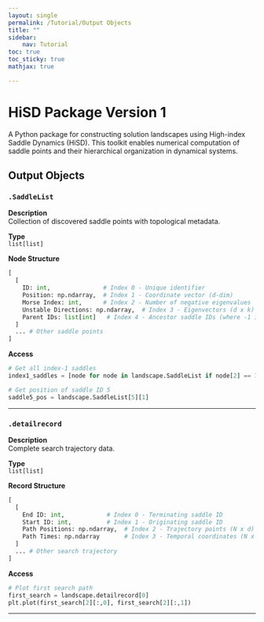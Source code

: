 ```yaml
---
layout: single
permalink: /Tutorial/Output Objects
title: ""
sidebar:
    nav: Tutorial
toc: true
toc_sticky: true
mathjax: true

---
```

# HiSD Package Version 1
<!--
 *        Version:  1.0.0
 *        Created:  2024-12-25
 *        Last Modified:  2025-03-08
 *
 *         Author:  Yuyang LIU <liuyuyang@stu.pku.edu.cn>
 *      Copyright:  Copyright (c) 2024-2025, Lei ZHANG, Yuyang LIU. All rights reserved.
-->

A Python package for constructing solution landscapes using High-index Saddle Dynamics (HiSD). This toolkit enables numerical computation of saddle points and their hierarchical organization in dynamical systems.
## Output Objects

### `.SaddleList`
**Description**  
Collection of discovered saddle points with topological metadata. 

**Type**  
`list[list]`  

**Node Structure**  
```python
[
  [
    ID: int,               # Index 0 - Unique identifier
    Position: np.ndarray,  # Index 1 - Coordinate vector (d-dim)
    Morse Index: int,      # Index 2 - Number of negative eigenvalues
    Unstable Directions: np.ndarray,  # Index 3 - Eigenvectors (d x k)
    Parent IDs: list[int]   # Index 4 - Ancestor saddle IDs (where -1 indicates initial point)
  ]
  ... # Other saddle points
]
```

**Access**  
```python
# Get all index-1 saddles
index1_saddles = [node for node in landscape.SaddleList if node[2] == 1]

# Get position of saddle ID 5
saddle5_pos = landscape.SaddleList[5][1]
```

---

### `.detailrecord`
**Description**  
Complete search trajectory data. 

**Type**  
`list[list]`  

**Record Structure**  
```python
[
  [
    End ID: int,            # Index 0 - Terminating saddle ID
    Start ID: int,          # Index 1 - Originating saddle ID
    Path Positions: np.ndarray,  # Index 2 - Trajectory points (N x d)
    Path Times: np.ndarray       # Index 3 - Temporal coordinates (N x 1)
  ]
  ... # Other search trajectory
]
```

**Access**  
```python
# Plot first search path
first_search = landscape.detailrecord[0]
plt.plot(first_search[2][:,0], first_search[2][:,1])
```

---


